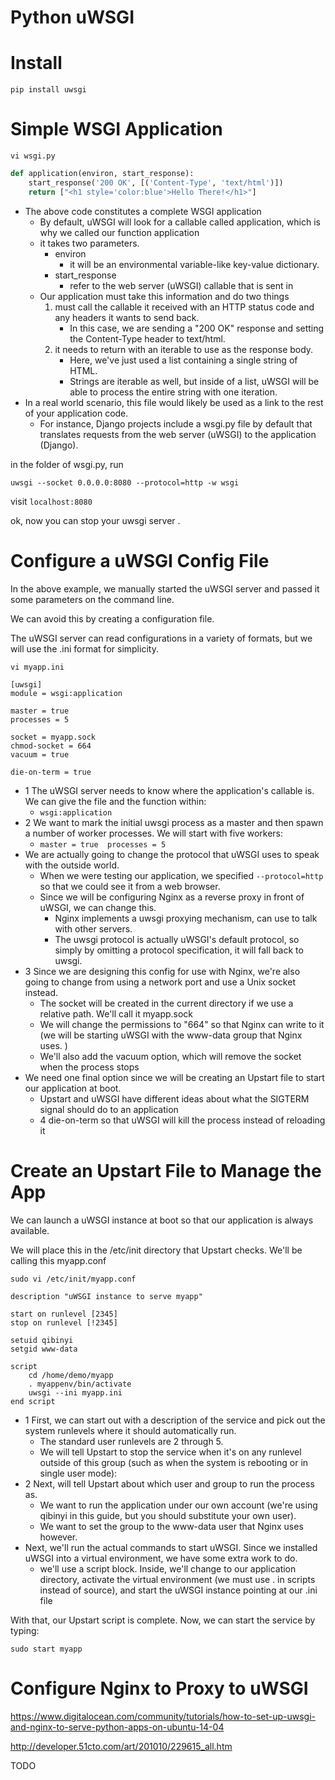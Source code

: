 

# Python uWSGI

# Install 

```
pip install uwsgi
```

# Simple WSGI Application

```
vi wsgi.py
```

```python
def application(environ, start_response):                     
    start_response('200 OK', [('Content-Type', 'text/html')])
    return ["<h1 style='color:blue'>Hello There!</h1>"]
```

 - The above code constitutes a complete WSGI application
    - By default, uWSGI will look for a callable called application, which is why we called our function application
    - it takes two parameters.
        - environ 
            - it will be an environmental variable-like key-value dictionary. 
        - start_response
            - refer to the web server (uWSGI) callable that is sent in
    - Our application must take this information and do two things
        1. must call the callable it received with an HTTP status code and any headers it wants to send back. 
            -  In this case, we are sending a "200 OK" response and setting the Content-Type header to text/html.
        2. it needs to return with an iterable to use as the response body. 
            - Here, we've just used a list containing a single string of HTML. 
            - Strings are iterable as well, but inside of a list, uWSGI will be able to process the entire string with one iteration.
 - In a real world scenario, this file would likely be used as a link to the rest of your application code.
    - For instance, Django projects include a wsgi.py file by default that translates requests from the web server (uWSGI) to the application (Django). 

in the folder of wsgi.py, run 

```
uwsgi --socket 0.0.0.0:8080 --protocol=http -w wsgi
```

visit  `localhost:8080`

ok, now you can stop your uwsgi server .


# Configure a uWSGI Config File

In the above example, we manually started the uWSGI server and passed it some parameters on the command line. 

We can avoid this by creating a configuration file. 

The uWSGI server can read configurations in a variety of formats, but we will use the .ini format for simplicity.

```
vi myapp.ini
```

```
[uwsgi]
module = wsgi:application

master = true
processes = 5

socket = myapp.sock
chmod-socket = 664
vacuum = true

die-on-term = true
```

 - 1 The uWSGI server needs to know where the application's callable is. We can give the file and the function within:
    - `wsgi:application`
 - 2 We want to mark the initial uwsgi process as a master and then spawn a number of worker processes. We will start with five workers:
    - `master = true  processes = 5`
 - We are actually going to change the protocol that uWSGI uses to speak with the outside world. 
    - When we were testing our application, we specified `--protocol=http` so that we could see it from a web browser. 
    - Since we will be configuring Nginx as a reverse proxy in front of uWSGI, we can change this. 
        - Nginx implements a uwsgi proxying mechanism, can use to talk with other servers. 
        - The uwsgi protocol is actually uWSGI's default protocol, so simply by omitting a protocol specification, it will fall back to uwsgi.
 - 3 Since we are designing this config for use with Nginx, we're also going to change from using a network port and use a Unix socket instead. 
    - The socket will be created in the current directory if we use a relative path. We'll call it myapp.sock
    - We will change the permissions to "664" so that Nginx can write to it (we will be starting uWSGI with the www-data group that Nginx uses. ) 
    - We'll also add the vacuum option, which will remove the socket when the process stops
 - We need one final option since we will be creating an Upstart file to start our application at boot. 
    - Upstart and uWSGI have different ideas about what the SIGTERM signal should do to an application
    - 4 die-on-term so that uWSGI will kill the process instead of reloading it


# Create an Upstart File to Manage the App

We can launch a uWSGI instance at boot so that our application is always available. 

We will place this in the /etc/init directory that Upstart checks. We'll be calling this myapp.conf

```
sudo vi /etc/init/myapp.conf
```

```
description "uWSGI instance to serve myapp"

start on runlevel [2345]
stop on runlevel [!2345]

setuid qibinyi
setgid www-data

script
    cd /home/demo/myapp
    . myappenv/bin/activate
    uwsgi --ini myapp.ini
end script
```

 - 1 First, we can start out with a description of the service and pick out the system runlevels where it should automatically run. 
    - The standard user runlevels are 2 through 5. 
    - We will tell Upstart to stop the service when it's on any runlevel outside of this group (such as when the system is rebooting or in single user mode):
 - 2 Next, will tell Upstart about which user and group to run the process as.
    - We want to run the application under our own account (we're using qibinyi in this guide, but you should substitute your own user).
    - We want to set the group to the www-data user that Nginx uses however.
 - Next, we'll run the actual commands to start uWSGI. Since we installed uWSGI into a virtual environment, we have some extra work to do. 
    - we'll use a script block. Inside, we'll change to our application directory, activate the virtual environment (we must use . in scripts instead of source), and start the uWSGI instance pointing at our .ini file


With that, our Upstart script is complete. Now, we can start the service by typing:


```
sudo start myapp
```

# Configure Nginx to Proxy to uWSGI

https://www.digitalocean.com/community/tutorials/how-to-set-up-uwsgi-and-nginx-to-serve-python-apps-on-ubuntu-14-04

http://developer.51cto.com/art/201010/229615_all.htm

TODO







